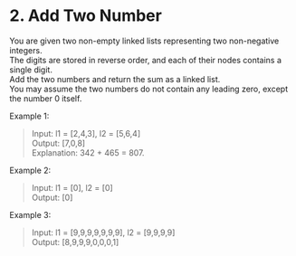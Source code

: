 # 2. Add Two Number

You are given two non-empty linked lists representing two non-negative integers. \
The digits are stored in reverse order, and each of their nodes contains a single digit. \
Add the two numbers and return the sum as a linked list.\
You may assume the two numbers do not contain any leading zero, except the number 0 itself.

Example 1:

>Input: l1 = [2,4,3], l2 = [5,6,4]\
Output: [7,0,8]\
Explanation: 342 + 465 = 807.

Example 2:

>Input: l1 = [0], l2 = [0]\
Output: [0]

Example 3:

>Input: l1 = [9,9,9,9,9,9,9], l2 = [9,9,9,9]\
Output: [8,9,9,9,0,0,0,1]
